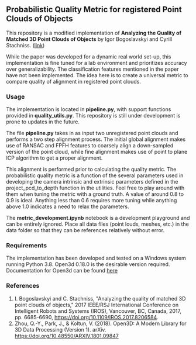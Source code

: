 ## Probabilistic Quality Metric for registered Point Clouds of Objects

This repository is a modified implementation of **Analyzing the Quality of Matched 3D Point Clouds of Objects** by Igor Bogoslavskyi and Cyrill Stachniss. ([link](https://doi.org/10.1109/IROS.2017.8206584))

While the paper was developed for a dynamic real world set-up, this implementation is fine tuned for a lab environment and prioritizes accuracy over generalizability. The classification features mentioned in the paper have not been implemented. The idea here is to create a universal metric to compare quality of alignment in registered point clouds.

### Usage
The implementation is located in **pipeline.py**, with support functions provided in **quality_utils.py**. This repository is still under development is prone to updates in the future. 

The file **pipeline.py** takes in as input two unregistered point clouds and performs a two step alignment process. The initial global alignment makes use of RANSAC and FPFH features to coarsely align a down-sampled version of the point cloud, while fine alignment makes use of point to plane ICP algorithm to get a proper alignment.

This alignment is performed prior to calculating the quality metric. The probabilistic quality metric is a function of the several parameters used in developing the camera intrinsic and extrinsic parameters defined in the project_pcd_to_depth function in the utilities. Feel free to play around with them when tuning the metric with a ground truth. A value of around 0.8 to 0.9 is ideal. Anything less than 0.6 requires more tuning while anything above 1.0 indicates a need to relax the parameters.

The **metric_development.ipynb** notebook is a development playground and can be entirely ignored. Place all data files (point louds, meshes, etc.) in the data folder so that they can be references relatively without error.

### Requirements
The implementation has been developed and tested on a Windows system running Python 3.8. Open3d 0.18.0 is the desirable version required. Documentation for Open3d can be found [here](https://www.open3d.org/docs/release/index.html)

### References
1. I. Bogoslavskyi and C. Stachniss, "Analyzing the quality of matched 3D point clouds of objects," 2017 IEEE/RSJ International Conference on Intelligent Robots and Systems (IROS), Vancouver, BC, Canada, 2017, pp. 6685-6690, https://doi.org/10.1109/IROS.2017.8206584.
2. Zhou, Q.-Y., Park, J., & Koltun, V. (2018). Open3D: A Modern Library for 3D Data Processing (Version 1). arXiv. https://doi.org/10.48550/ARXIV.1801.09847

